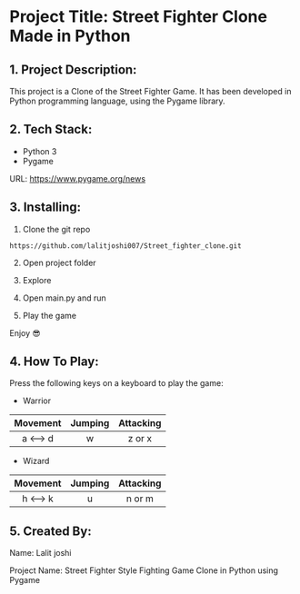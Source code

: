 # Project Title: Street Fighter Clone Made in Python

## 1. Project Description:


This project is a Clone of the Street Fighter Game. It has been developed in Python programming language, using the Pygame library.


## 2. Tech Stack:

- Python 3
- Pygame

URL: [https://www.pygame.org/news ](https://www.pygame.org/news)


## 3. Installing:

1. Clone the git repo

```
https://github.com/lalitjoshi007/Street_fighter_clone.git
```

2. Open project folder

3. Explore

4. Open main.py and run

5. Play the game

Enjoy 😎


## 4. How To Play:

Press the following keys on a keyboard to play the game:

- Warrior

| Movement | Jumping | Attacking  | 
| :---: | :---: | :---: |
| a <--> d  | w | z or x


- Wizard

| Movement | Jumping | Attacking  | 
| :---: | :---: | :---: |
| h <--> k  | u | n or m



## 5. Created By:

Name: Lalit joshi

Project Name: Street Fighter Style Fighting Game Clone in Python using Pygame 






